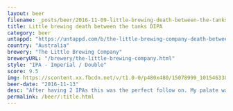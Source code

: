 ```yaml
---
layout: beer
filename: _posts/beer/2016-11-09-little-brewing-death-between-the-tanks-dipa.md
title: Little brewing death between the tanks DIPA
category: beer
untappd: "https://untappd.com/b/the-little-brewing-company-death-between-the-tanks/484884"
country: "Australia"
brewery: "The Little Brewing Company"
breweryURL: "/brewery/the-little-brewing-company.html"
style: "IPA - Imperial / Double"
score: 9.5
img: https://scontent.xx.fbcdn.net/v/t1.0-0/p480x480/15078999_10154633841473745_8903335512713450426_n.jpg?_nc_cat=111&_nc_ht=scontent.xx&oh=baa82b897718cec4f45e61b2e4973dd3&oe=5C8ABAA6
beer-date: "2016-11-13"
desc: "After having 2 IPAs this was the perfect follow on. My palate was fully ready to ignore the 113 IBUs and delve into the flavours beneath. It’s full of citrusy hops which give you fruitiness but with the undeniable awareness that this is a strong beer. As I finish my glass I look at the bottom with sadness that I have no more of this supreme liquid, I’m left only with the hoppy smell of the bottle and the realisation that the next beer will not be as good"
permalink: /beer/:title.html
---
```

